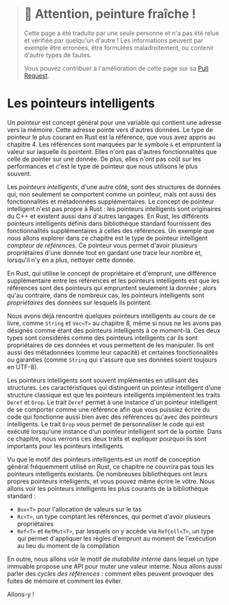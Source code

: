 > # 🚧 Attention, peinture fraîche !
>
> Cette page a été traduite par une seule personne et n'a pas été relue et
> vérifiée par quelqu'un d'autre ! Les informations peuvent par exemple être
> erronées, être formulées maladroitement, ou contenir d'autre types de fautes.
>
> Vous pouvez contribuer à l'amélioration de cette page sur sa
> [Pull Request](https://github.com/Jimskapt/rust-book-fr/pull/185).

<!--
# Smart Pointers
-->

# Les pointeurs intelligents

<!--
A *pointer* is a general concept for a variable that contains an address in
memory. This address refers to, or “points at,” some other data. The most
common kind of pointer in Rust is a reference, which you learned about in
Chapter 4. References are indicated by the `&` symbol and borrow the value they
point to. They don’t have any special capabilities other than referring to
data. Also, they don’t have any overhead and are the kind of pointer we use
most often.
-->

Un *pointeur* est concept général pour une variable qui contient une adresse
vers la mémoire. Cette adresse pointe vers d'autres données. Le type de pointeur
le plus courant en Rust est la référence, que vous avez appris au chapitre 4.
Les références sont marquées par le symbole `&` et empruntent la valeur sur
laquelle ils pointent. Elles n'ont pas d'autres fonctionnalités que celle de
pointer sur une donnée. De plus, elles n'ont pas coût sur les performances et
c'est le type de pointeur que nous utilisons le plus souvent.

<!--
*Smart pointers*, on the other hand, are data structures that not only act like
a pointer but also have additional metadata and capabilities. The concept of
smart pointers isn’t unique to Rust: smart pointers originated in C++ and exist
in other languages as well. In Rust, the different smart pointers defined in
the standard library provide functionality beyond that provided by references.
One example that we’ll explore in this chapter is the *reference counting*
smart pointer type. This pointer enables you to have multiple owners of data by
keeping track of the number of owners and, when no owners remain, cleaning up
the data.
-->

Les *pointeurs intelligents*, d'une autre côté, sont des structures de données
qui, non seulement se comportent comme un pointeur, mais ont aussi des
fonctionnalités et métadonnées supplémentaires. Le concept de pointeur
intelligent n'est pas propre à Rust : les pointeurs intelligents sont
originaires du C++ et existent aussi dans d'autres langages. En Rust, les
différents pointeurs intelligents définis dans bibliothèque standard
fournissent des fonctionnalités supplémentaires à celles des références.
Un exemple que nous allons explorer dans ce chapitre est le type de pointeur
intelligent *compteur de références*. Ce pointeur vous permet d'avoir
plusieurs propriétaires d'une donnée tout en gardant une trace leur nombre et,
lorsqu'il n'y en a plus, nettoyer cette donnée.

<!--
In Rust, which uses the concept of ownership and borrowing, an additional
difference between references and smart pointers is that references are
pointers that only borrow data; in contrast, in many cases, smart pointers
*own* the data they point to.
-->

En Rust, qui utilise le concept de propriétaire et d'emprunt, une différence
supplémentaire entre les références et les pointeurs intelligents est que les
références sont des pointeurs qui empruntent seulement la donnée ; alors qu'au
contraire, dans de nombreux cas, les pointeurs intelligents sont
*propriétaires* des données sur lesquels ils pointent.

<!--
We’ve already encountered a few smart pointers in this book, such as `String`
and `Vec<T>` in Chapter 8, although we didn’t call them smart pointers at the
time. Both these types count as smart pointers because they own some memory and
allow you to manipulate it. They also have metadata (such as their capacity)
and extra capabilities or guarantees (such as with `String` ensuring its data
will always be valid UTF-8).
-->

Nous avons déjà rencontré quelques pointeurs intelligents au cours de ce
livre, comme `String` et `Vec<T>` au chapitre 8, même si nous ne les avons pas
désignés comme étant des pointeurs intelligents à ce moment-là. Ces deux types
sont considérés comme des pointeurs intelligents car ils sont propriétaires de
ces données et vous permettent de les manipuler. Ils ont aussi des métadonnées
(comme leur capacité) et certaines fonctionnalités ou garanties (comme `String`
qui s'assure que ses données soient toujours en UTF-8).

<!--
Smart pointers are usually implemented using structs. The characteristic that
distinguishes a smart pointer from an ordinary struct is that smart pointers
implement the `Deref` and `Drop` traits. The `Deref` trait allows an instance
of the smart pointer struct to behave like a reference so you can write code
that works with either references or smart pointers. The `Drop` trait allows
you to customize the code that is run when an instance of the smart pointer
goes out of scope. In this chapter, we’ll discuss both traits and demonstrate
why they’re important to smart pointers.
-->

Les pointeurs intelligents sont souvent implémentés en utilisant des
structures. Les caractéristiques qui distinguent un pointeur intelligent d'une
structure classique est que les pointeurs intelligents implémentent les traits
`Deref` et `Drop`. Le trait `Deref` permet à une instance d'un pointeur
intelligent de se comporter comme une référence afin que vous puissiez écrire
du code qui fonctionne aussi bien avec des références qu'avec des pointeurs
intelligents. Le trait `Drop` vous permet de personnaliser le code qui est
exécuté lorsqu'une instance d'un pointeur intelligent sort de la portée. Dans
ce chapitre, nous verrons ces deux traits et expliquer pourquoi ils sont
importants pour les pointeurs intelligents.

<!--
Given that the smart pointer pattern is a general design pattern used
frequently in Rust, this chapter won’t cover every existing smart pointer. Many
libraries have their own smart pointers, and you can even write your own. We’ll
cover the most common smart pointers in the standard library:
-->

Vu que le motif des pointeurs intelligents est un motif de conception général
fréquemment utilisé en Rust, ce chapitre ne couvrira pas tous les pointeurs
intelligents existants. De nombreuses bibliothèques ont leurs propres pointeurs
intelligents, et vous pouvez même écrire le vôtre. Nous allons voir les
pointeurs intelligents les plus courants de la bibliothèque standard :

<!--
* `Box<T>` for allocating values on the heap
* `Rc<T>`, a reference counting type that enables multiple ownership
* `Ref<T>` and `RefMut<T>`, accessed through `RefCell<T>`, a type that enforces
  the borrowing rules at runtime instead of compile time
-->

* `Box<T>` pour l'allocation de valeurs sur le tas
* `Rc<T>`, un type comptant les références, qui permet d'avoir plusieurs
  propriétaires
* `Ref<T>` et `RefMut<T>`, par lesquels on y accède via `RefCell<T>`, un type
  qui permet d'appliquer les règles d'emprunt au moment de l'exécution au lieu
  du moment de la compilation

<!--
In addition, we’ll cover the *interior mutability* pattern where an immutable
type exposes an API for mutating an interior value. We’ll also discuss
*reference cycles*: how they can leak memory and how to prevent them.
-->

En outre, nous allons voir le motif de *mutabilité interne* dans lequel un
type immuable propose une API pour muter une valeur interne. Nous allons aussi
parler des *cycles des références* : comment elles peuvent provoquer des fuites
de mémoire et comment les éviter.

<!--
Let’s dive in!
-->

Allons-y !
